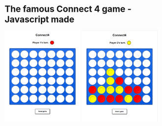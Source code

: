 <h1>The famous Connect 4 game - Javascript made</h1>

<img src="https://github.com/Patern14/connect4/blob/master/screenshots/Capture%20d%E2%80%99%C3%A9cran%202021-05-27%20173642.png" width="49%" /> <img src="https://github.com/Patern14/connect4/blob/master/screenshots/Capture%20d%E2%80%99%C3%A9cran%202021-05-27%20173810.png" width="49%" />


